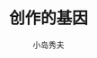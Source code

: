 ---
title: 创作的基因
subtitle: 
author: [小岛秀夫]
category: [策划&传记]
cover: https://s3proxy.cdn-zlib.se//covers299/collections/userbooks/99be80e6bb55c4af3b78b265cabd854ce0725eb52c3af1f17c2a69b2c69a2fb6.jpg
status: complete
---